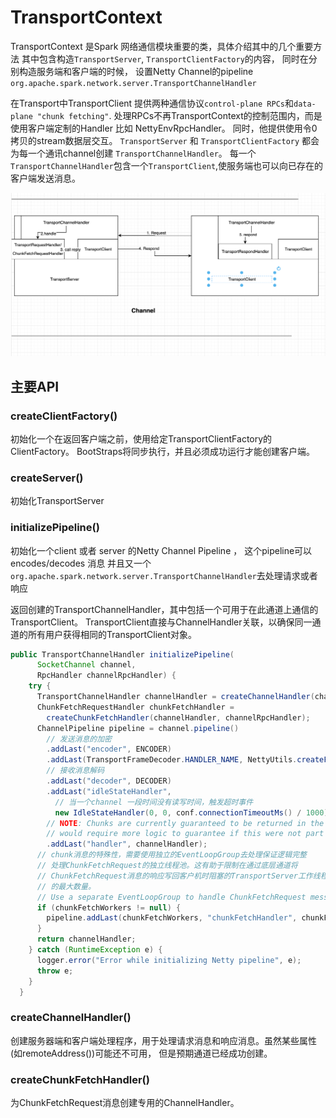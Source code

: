 # TransportContext

TransportContext 是Spark 网络通信模块重要的类，具体介绍其中的几个重要方法
其中包含构造`TransportServer`, `TransportClientFactory`的内容， 同时在分别构造服务端和客户端的时候，
设置Netty Channel的pipeline `org.apache.spark.network.server.TransportChannelHandler`

在Transport中TransportClient 提供两种通信协议`control-plane RPCs`和`data-plane "chunk fetching"`. 
处理RPCs不再TransportContext的控制范围内，而是使用客户端定制的Handler 比如 NettyEnvRpcHandler。
同时，他提供使用令0拷贝的stream数据层交互。
`TransportServer` 和 `TransportClientFactory` 都会为每一个通讯channel创建 `TransportChannelHandler`。
每一个`TransportChannelHandler`包含一个`TransportClient`,使服务端也可以向已存在的客户端发送消息。

![Client Server 消息传递](channel.png)


## 主要API


### createClientFactory()
初始化一个在返回客户端之前，使用给定TransportClientFactory的ClientFactory。
BootStraps将同步执行，并且必须成功运行才能创建客户端。

### createServer()

初始化TransportServer

### initializePipeline()

初始化一个client 或者 server 的Netty Channel Pipeline ， 这个pipeline可以 encodes/decodes 消息
并且又一个 `org.apache.spark.network.server.TransportChannelHandler`去处理请求或者响应
   
返回创建的TransportChannelHandler，其中包括一个可用于在此通道上通信的TransportClient。
TransportClient直接与ChannelHandler关联，以确保同一通道的所有用户获得相同的TransportClient对象。

```java
public TransportChannelHandler initializePipeline(
      SocketChannel channel,
      RpcHandler channelRpcHandler) {
    try {
      TransportChannelHandler channelHandler = createChannelHandler(channel, channelRpcHandler);
      ChunkFetchRequestHandler chunkFetchHandler =
        createChunkFetchHandler(channelHandler, channelRpcHandler);
      ChannelPipeline pipeline = channel.pipeline()
        // 发送消息的加密
        .addLast("encoder", ENCODER)
        .addLast(TransportFrameDecoder.HANDLER_NAME, NettyUtils.createFrameDecoder())
        // 接收消息解码
        .addLast("decoder", DECODER)
        .addLast("idleStateHandler",
          // 当一个channel 一段时间没有读写时间，触发超时事件
          new IdleStateHandler(0, 0, conf.connectionTimeoutMs() / 1000))
        // NOTE: Chunks are currently guaranteed to be returned in the order of request, but this
        // would require more logic to guarantee if this were not part of the same event loop.
        .addLast("handler", channelHandler);
      // chunk消息的特殊性，需要使用独立的EventLoopGroup去处理保证逻辑完整
      // 处理ChunkFetchRequest的独立线程池。这有助于限制在通过底层通道将
      // ChunkFetchRequest消息的响应写回客户机时阻塞的TransportServer工作线程
      // 的最大数量。
      // Use a separate EventLoopGroup to handle ChunkFetchRequest messages for shuffle rpcs.
      if (chunkFetchWorkers != null) {
        pipeline.addLast(chunkFetchWorkers, "chunkFetchHandler", chunkFetchHandler);
      }
      return channelHandler;
    } catch (RuntimeException e) {
      logger.error("Error while initializing Netty pipeline", e);
      throw e;
    }
  }

```
### createChannelHandler()

创建服务器端和客户端处理程序，用于处理请求消息和响应消息。虽然某些属性(如remoteAddress())可能还不可用，
但是预期通道已经成功创建。

### createChunkFetchHandler()
为ChunkFetchRequest消息创建专用的ChannelHandler。